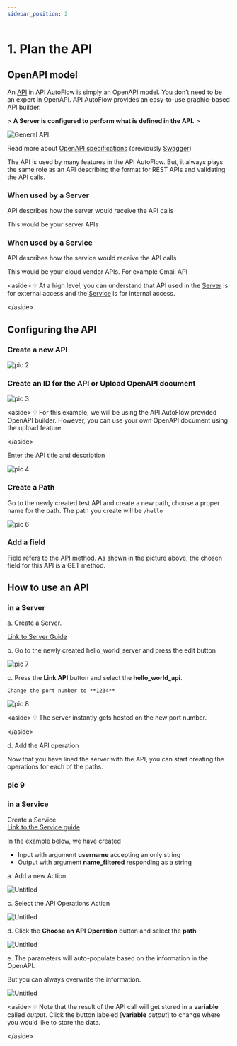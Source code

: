 ```yaml
---
sidebar_position: 2
---
```

# 1. Plan the API

## OpenAPI model

An [API](./Index.md) in API AutoFlow is simply an OpenAPI model.   You don’t need to be an expert in OpenAPI.  API AutoFlow provides an easy-to-use graphic-based API builder.

&gt; **A Server is configured to perform what is defined in the API.**
&gt; 

![General API](https://github.com/pulzze/autoflow-documentation/assets/85649767/4a3a9b1d-467b-4766-abeb-2ade00e4fbed)


Read more about [OpenAPI specifications](https://swagger.io/docs/specification/about/) (previously [Swagger](https://swagger.io/))

The API is used by many features in the API AutoFlow.  But, it always plays the same role as an API describing the format for REST APIs and validating the API calls.

### **When used by a Server**

API describes how the server would receive the API calls

This would be your server APIs

### **When used by a Service**

API describes how the service would receive the API calls

This would be your cloud vendor APIs. For example Gmail API

&lt;aside&gt;
💡 At a high level, you can understand that API used in the [Server](../Server) is for external access and the [Service](../Service) is for internal access.

&lt;/aside&gt;

## Configuring the API

### Create a new API

![pic 2](https://github.com/pulzze/autoflow-documentation/assets/85649767/074ef2ae-45c1-46b6-844d-ed9d422a084d)

### Create an ID for the API or Upload OpenAPI document

![pic 3](https://github.com/pulzze/autoflow-documentation/assets/85649767/685c9656-9277-4c8a-8ec0-e1664e54fc71)

&lt;aside&gt;
💡 For this example, we will be using the API AutoFlow provided OpenAPI builder.  However, you can use your own OpenAPI document using the upload feature.

&lt;/aside&gt;

Enter the API title and description

![pic 4](https://github.com/pulzze/autoflow-documentation/assets/85649767/782d1c7a-7f13-4497-a0cf-5c7b61c07bc2)


### Create a Path

Go to the newly created test API and create a new path, choose a proper name for the path. The path you create will be `/hello`

![pic 6](https://github.com/pulzze/autoflow-documentation/assets/85649767/af5164ea-835b-48c4-8b3f-90a7b687dd98)



### Add a field

Field refers to the API method. As shown in the picture above, the chosen field for this API is a GET method. 


## How to use an API

### in a Server

a. Create a Server.  

[Link to Server Guide](../Server)


b. Go to the newly created hello_world_server and press the edit button

![pic 7](https://github.com/pulzze/autoflow-documentation/assets/85649767/2f56606a-4dc4-486e-a048-3c74788e4eb6)

c. Press the **Link API** button and select the **hello_world_api**.

    Change the port number to **1234**

![pic 8](https://github.com/pulzze/autoflow-documentation/assets/85649767/43a5f237-0ef5-4149-b64f-fd151822f3f6)


&lt;aside&gt;
💡 The server instantly gets hosted on the new port number.

&lt;/aside&gt;

d. Add the API operation

Now that you have lined the server with the API, you can start creating the operations for each of the paths.

### pic 9

### in a Service

Create a Service.  
[Link to the Service guide](../Service)

In the example below, we have created

- Input with argument **username** accepting an only string
- Output with argument **name_filtered** responding as a string

a. Add a new Action

![Untitled](Untitled%202.png)

c. Select the API Operations Action

![Untitled](Untitled%203.png)

d. Click the **Choose an API Operation** button and select the **path**

![Untitled](Untitled%204.png)

e. The parameters will auto-populate based on the information in the OpenAPI.

But you can always overwrite the information.

![Untitled](Untitled%205.png)

&lt;aside&gt;
💡 Note that the result of the API call will get stored in a **variable** called *output.*
Click the button labeled [**variable** *output*] to change where you would like to store the data.

&lt;/aside&gt;
